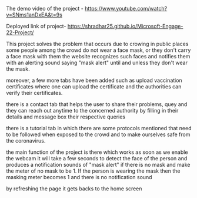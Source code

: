 The demo video of the  project - https://www.youtube.com/watch?v=SNms1anDxEA&t=9s

Deployed link of project- https://shradhar25.github.io/Microsoft-Engage-22-Project/

This project solves the problem that occurs due to crowing in public places some people among the crowd do not wear a face mask, or they don't carry a face mask with them the website recognizes such faces and notifies them with an alerting sound saying "mask alert" until and unless they don't wear the mask.

moreover, a few more tabs have been added such as upload vaccination certificates where one can upload the certificate and the authorities can verify their certificates.

there is a contact tab that helps the user to share their problems, quey and they can reach out anytime to the concerned authority by filling in their details and message box their respective queries

there is a tutorial tab in which there are some protocols mentioned that need to be followed when exposed to the crowd and to make ourselves safe from the coronavirus.

the main function of the project is there which works as soon as we enable the webcam it will take a few seconds to detect the face of the person and produces a notification sounds of "mask alert" if there is no mask and make the meter of no mask to be 1. If the person is wearing the mask then the masking meter becomes 1 and there is no notification sound 

by refreshing the page it gets backs to the home screen
